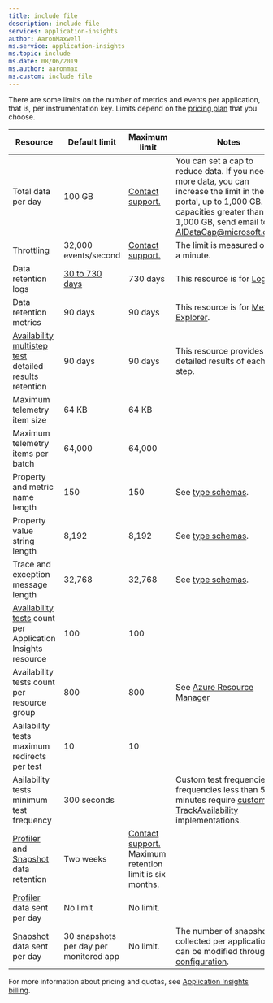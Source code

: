 ```yaml
---
title: include file
description: include file
services: application-insights
author: AaronMaxwell
ms.service: application-insights
ms.topic: include
ms.date: 08/06/2019
ms.author: aaronmax
ms.custom: include file
---
```


There are some limits on the number of metrics and events per application, that is, per instrumentation key. Limits depend on the [pricing plan](https://azure.microsoft.com/pricing/details/application-insights/) that you choose.

| Resource | Default limit| Maximum limit | Notes |
|---|---|---|---|
| Total data per day | 100 GB | [Contact support.](https://azure.microsoft.com/support/options/) | You can set a cap to reduce data. If you need more data, you can increase the limit in the portal, up to 1,000 GB. For capacities greater than 1,000 GB, send email to AIDataCap@microsoft.com.|
| Throttling | 32,000 events/second | [Contact support.](https://azure.microsoft.com/support/options/) | The limit is measured over a minute.|
| Data retention logs | [30 to 730 days](../logs/data-retention-archive.md) | 730 days | This resource is for [Logs](../logs/log-query-overview.md).|
| Data retention metrics | 90 days | 90 days | This resource is for [Metrics Explorer](../essentials/metrics-charts.md).|
| [Availability multistep test](/previous-versions/azure/azure-monitor/app/availability-multistep) detailed results retention | 90 days | 90 days | This resource provides detailed results of each step.|
| Maximum telemetry item size | 64 KB | 64 KB | |
| Maximum telemetry items per batch | 64,000 | 64,000 | |
| Property and metric name length | 150 | 150 | See [type schemas](../app/data-model.md).|
| Property value string length | 8,192 | 8,192 | See [type schemas](../app/data-model.md).|
| Trace and exception message length | 32,768 | 32,768 | See [type schemas](../app/data-model.md).|
| [Availability tests](/previous-versions/azure/azure-monitor/app/monitor-web-app-availability) count per Application Insights resource | 100 | 100 | |
| Availability tests count per resource group | 800 | 800 | See [Azure Resource Manager](../../azure-resource-manager/management/resources-without-resource-group-limit.md) |
| Aailability tests maximum redirects per test | 10 | 10 | |
| Aailability tests minimum test frequency | 300 seconds | | Custom test frequencies or frequencies less than 5 minutes require [custom TrackAvailability](../app/availability-azure-functions.md) implementations. |
| [Profiler](../app/profiler.md) and [Snapshot](../app/snapshot-debugger.md) data retention | Two weeks | [Contact support.](https://azure.microsoft.com/support/options/) Maximum retention limit is six months. | |
| [Profiler](../app/profiler.md) data sent per day | No limit | No limit. | |
| [Snapshot](../app/snapshot-debugger.md) data sent per day | 30 snapshots per day per monitored app | No limit. | The number of snapshots collected per application can be modified through [configuration](../app/snapshot-debugger-vm.md). |

For more information about pricing and quotas, see [Application Insights billing](../logs/cost-logs.md#application-insights-billing).
